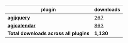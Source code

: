 plugin|downloads
------|----------
[**agjjquery**](https://www.npmjs.com/package/agjjquery)|[267](https://www.npmjs.com/package/agjjquery)
[**agjcalendar**](https://www.npmjs.com/package/agjcalendar)|[863](https://www.npmjs.com/package/agjcalendar)
**Total downloads across all plugins**|**1,130**
